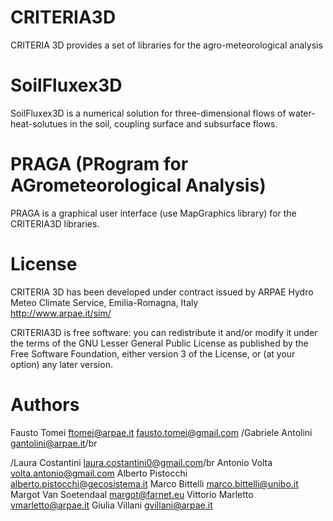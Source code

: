 # CRITERIA3D
CRITERIA 3D provides a set of libraries for the agro-meteorological analysis

# SoilFluxex3D
SoilFluxex3D is a numerical solution for three-dimensional flows of water-heat-solutues in the soil, coupling surface and subsurface flows.

# PRAGA (PRogram for AGrometeorological Analysis)
PRAGA is a graphical user interface (use MapGraphics library) for the CRITERIA3D libraries.

# License
CRITERIA 3D has been developed under contract issued by 
ARPAE Hydro Meteo Climate Service, Emilia-Romagna, Italy    
http://www.arpae.it/sim/

CRITERIA3D is free software: you can redistribute it and/or modify
it under the terms of the GNU Lesser General Public License as published by the Free Software Foundation, 
either version 3 of the License, or (at your option) any later version.

# Authors
Fausto Tomei <ftomei@arpae.it>  <fausto.tomei@gmail.com>
/Gabriele Antolini	 <gantolini@arpae.it>/br

/Laura Costantini  <laura.costantini0@gmail.com>/br
Antonio Volta		<volta.antonio@gmail.com>
Alberto Pistocchi	 <alberto.pistocchi@gecosistema.it>
Marco Bittelli   <marco.bittelli@unibo.it>
Margot Van Soetendaal <margot@farnet.eu>
Vittorio Marletto <vmarletto@arpae.it>
Giulia Villani  <gvillani@arpae.it>

